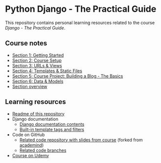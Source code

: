 # Python Django - The Practical Guide

This repository contains personal learning resources related to the course *Django - The Practical Guide*.

## Course notes

- [Section 1: Getting Started](Section-1-Getting-Started.md)
- [Section 2: Course Setup](Section-2-Course-Setup.md)
- [Section 3: URLs & Views
](Section-3-URLs-Views.md)
- [Section 4: Templates & Static Files](Section-4-Templates-Static-Files.md)
- [Section 5: Course Project: Building a Blog - The Basics](Section-5-Course-Project-Building-a-Blog-The-Basics.md)
- [Section 6: Data & Models](Section-6-Data-Models.md)
- [Section overview](Sections.md)

## Learning resources

- [Readme of this repository](https://github.com/adibaba/Python-Django-The-Practical-Guide/tree/main#readme)
- Django documentation
	- [Django documentation contents](https://docs.djangoproject.com/en/4.2/contents/)
	- [Built-in template tags and filters](https://docs.djangoproject.com/en/4.2/ref/templates/builtins/)
- Code on GitHub
	- [Related code repository with slides from course](https://github.com/adibaba/django-practical-guide-course-code) (forked from [academind](https://github.com/academind/django-practical-guide-course-code))
	- [Related code branches](https://github.com/adibaba/django-practical-guide-course-code/branches/all)
- [Course on Udemy](https://udemy.com/course/python-django-the-practical-guide/)